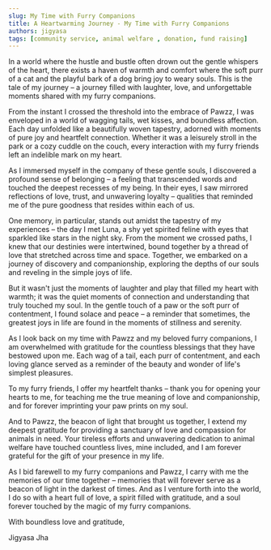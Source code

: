 ```yaml
---
slug: My Time with Furry Companions
title: A Heartwarming Journey - My Time with Furry Companions
authors: jigyasa
tags: [community service, animal welfare , donation, fund raising]
---
```


<!--truncate-->

In a world where the hustle and bustle often drown out the gentle whispers of the heart, there exists a haven of warmth and comfort where the soft purr of a cat and the playful bark of a dog bring joy to weary souls. This is the tale of my journey – a journey filled with laughter, love, and unforgettable moments shared with my furry companions.

From the instant I crossed the threshold into the embrace of Pawzz, I was enveloped in a world of wagging tails, wet kisses, and boundless affection. Each day unfolded like a beautifully woven tapestry, adorned with moments of pure joy and heartfelt connection. Whether it was a leisurely stroll in the park or a cozy cuddle on the couch, every interaction with my furry friends left an indelible mark on my heart.

As I immersed myself in the company of these gentle souls, I discovered a profound sense of belonging – a feeling that transcended words and touched the deepest recesses of my being. In their eyes, I saw mirrored reflections of love, trust, and unwavering loyalty – qualities that reminded me of the pure goodness that resides within each of us.

One memory, in particular, stands out amidst the tapestry of my experiences – the day I met Luna, a shy yet spirited feline with eyes that sparkled like stars in the night sky. From the moment we crossed paths, I knew that our destinies were intertwined, bound together by a thread of love that stretched across time and space. Together, we embarked on a journey of discovery and companionship, exploring the depths of our souls and reveling in the simple joys of life.

But it wasn't just the moments of laughter and play that filled my heart with warmth; it was the quiet moments of connection and understanding that truly touched my soul. In the gentle touch of a paw or the soft purr of contentment, I found solace and peace – a reminder that sometimes, the greatest joys in life are found in the moments of stillness and serenity.

As I look back on my time with Pawzz and my beloved furry companions, I am overwhelmed with gratitude for the countless blessings that they have bestowed upon me. Each wag of a tail, each purr of contentment, and each loving glance served as a reminder of the beauty and wonder of life's simplest pleasures.

To my furry friends, I offer my heartfelt thanks – thank you for opening your hearts to me, for teaching me the true meaning of love and companionship, and for forever imprinting your paw prints on my soul.

And to Pawzz, the beacon of light that brought us together, I extend my deepest gratitude for providing a sanctuary of love and compassion for animals in need. Your tireless efforts and unwavering dedication to animal welfare have touched countless lives, mine included, and I am forever grateful for the gift of your presence in my life.

As I bid farewell to my furry companions and Pawzz, I carry with me the memories of our time together – memories that will forever serve as a beacon of light in the darkest of times. And as I venture forth into the world, I do so with a heart full of love, a spirit filled with gratitude, and a soul forever touched by the magic of my furry companions.

With boundless love and gratitude,

Jigyasa Jha
<!--truncate-->
